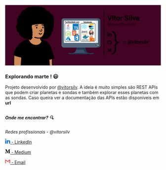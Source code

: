
<center>
  <img aling="center" src="https://github.com/vitorsilv/vitorsilv/blob/main/README_Files/artLong.png?raw=true"/>
</center> 

### Explorando marte ! :smiley:
Projeto desenvolvido por [@vitorsilv](https://github.com/vitorsilv).
A ideia é muito simples são REST APIs que podem criar planetas e sondas e também explorar esses planetas com as sondas.
Caso queira ver a documentação das APIs estão disponíveis em **url**

##

##### Onde me encontrar? :mag:

*Redes profissionais - @vitorsilv*

[<img src="https://github.com/vitorsilv/vitorsilv/blob/main/README_Files/Icones/linkedin.png?raw=true" width="16"/>  - LinkedIn](https://www.linkedin.com/in/vitorsilv/)

[<img src="https://github.com/vitorsilv/vitorsilv/blob/main/README_Files/Icones/medium.png?raw=true" width="16"/>  - Medium](https://medium.com/@vitorsilv)

[<img src="https://github.com/vitorsilv/vitorsilv/blob/main/README_Files/Icones/gmail.png?raw=true" width="16"/>  - Email](mailto:vitor.procont@gmail.com)
